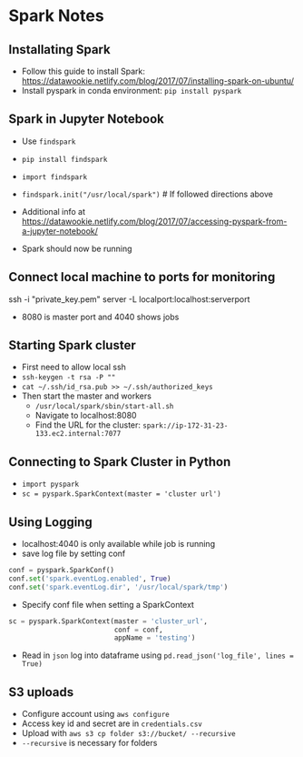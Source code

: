 # Spark Notes

## Installating Spark
- Follow this guide to install Spark: https://datawookie.netlify.com/blog/2017/07/installing-spark-on-ubuntu/
- Install pyspark in conda environment: `pip install pyspark`

## Spark in Jupyter Notebook
- Use `findspark`
- `pip install findspark`
- `import findspark`
- `findspark.init("/usr/local/spark")` # If followed directions above
- Additional info at https://datawookie.netlify.com/blog/2017/07/accessing-pyspark-from-a-jupyter-notebook/

- Spark should now be running

## Connect local machine to ports for monitoring
ssh -i "private_key.pem" server -L localport:localhost:serverport
- 8080 is master port and 4040 shows jobs

## Starting Spark cluster
- First need to allow local ssh
- `ssh-keygen -t rsa -P ""`
- `cat ~/.ssh/id_rsa.pub >> ~/.ssh/authorized_keys`
- Then start the master and workers
    - `/usr/local/spark/sbin/start-all.sh`
    - Navigate to localhost:8080
    - Find the URL for the cluster: `spark://ip-172-31-23-133.ec2.internal:7077`

## Connecting to Spark Cluster in Python
- `import pyspark`
- `sc = pyspark.SparkContext(master = 'cluster url')`

## Using Logging
- localhost:4040 is only available while job is running
- save log file by setting conf

```python
conf = pyspark.SparkConf()
conf.set('spark.eventLog.enabled', True)
conf.set('spark.eventLog.dir', '/usr/local/spark/tmp')
```
- Specify conf file when setting a SparkContext
```python
sc = pyspark.SparkContext(master = 'cluster_url',
                          conf = conf,
                          appName = 'testing')
```

- Read in `json` log into dataframe using
`pd.read_json('log_file', lines = True)`

## S3 uploads

* Configure account using `aws configure`
* Access key id and secret are in `credentials.csv`
* Upload with `aws s3 cp folder s3://bucket/ --recursive`
* `--recursive` is necessary for folders

